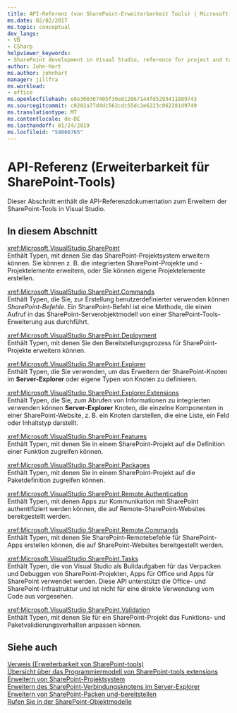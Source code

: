 ```yaml
---
title: API-Referenz (von SharePoint-Erweiterbarkeit Tools) | Microsoft-Dokumentation
ms.date: 02/02/2017
ms.topic: conceptual
dev_langs:
- VB
- CSharp
helpviewer_keywords:
- SharePoint development in Visual Studio, reference for project and tools extensibility
author: John-Hart
ms.author: johnhart
manager: jillfra
ms.workload:
- office
ms.openlocfilehash: e8e300307405f30e812067144fd5293411889743
ms.sourcegitcommit: c0202a77d4dc562cdc55dc2e6223c062281d9749
ms.translationtype: MT
ms.contentlocale: de-DE
ms.lasthandoff: 01/24/2019
ms.locfileid: "54866765"
---
```

# <a name="api-reference-sharepoint-tools-extensibility"></a>API-Referenz (Erweiterbarkeit für SharePoint-Tools)
  Dieser Abschnitt enthält die API-Referenzdokumentation zum Erweitern der SharePoint-Tools in Visual Studio.  
  
## <a name="in-this-section"></a>In diesem Abschnitt
 <xref:Microsoft.VisualStudio.SharePoint>  
 Enthält Typen, mit denen Sie das SharePoint-Projektsystem erweitern können. Sie können z. B. die integrierten SharePoint-Projekte und -Projektelemente erweitern, oder Sie können eigene Projektelemente erstellen.  
  
 <xref:Microsoft.VisualStudio.SharePoint.Commands>  
 Enthält Typen, die Sie, zur Erstellung benutzerdefinierter verwenden können *SharePoint-Befehle*. Ein SharePoint-Befehl ist eine Methode, die einen Aufruf in das SharePoint-Serverobjektmodell von einer SharePoint-Tools-Erweiterung aus durchführt.  
  
 <xref:Microsoft.VisualStudio.SharePoint.Deployment>  
 Enthält Typen, mit denen Sie den Bereitstellungsprozess für SharePoint-Projekte erweitern können.  
  
 <xref:Microsoft.VisualStudio.SharePoint.Explorer>  
 Enthält Typen, die Sie verwenden, um das Erweitern der SharePoint-Knoten im **Server-Explorer** oder eigene Typen von Knoten zu definieren.  
  
 <xref:Microsoft.VisualStudio.SharePoint.Explorer.Extensions>  
 Enthält Typen, die Sie, zum Abrufen von Informationen zu integrierten verwenden können **Server-Explorer** Knoten, die einzelne Komponenten in einer SharePoint-Website, z. B. ein Knoten darstellen, die eine Liste, ein Feld oder Inhaltstyp darstellt.  
  
 <xref:Microsoft.VisualStudio.SharePoint.Features>  
 Enthält Typen, mit denen Sie in einem SharePoint-Projekt auf die Definition einer Funktion zugreifen können.  
  
 <xref:Microsoft.VisualStudio.SharePoint.Packages>  
 Enthält Typen, mit denen Sie in einem SharePoint-Projekt auf die Paketdefinition zugreifen können.  
  
 <xref:Microsoft.VisualStudio.SharePoint.Remote.Authentication>  
 Enthält Typen, mit denen Apps zur Kommunikation mit SharePoint authentifiziert werden können, die auf Remote-SharePoint-Websites bereitgestellt werden.  
  
 <xref:Microsoft.VisualStudio.SharePoint.Remote.Commands>  
 Enthält Typen, mit denen Sie SharePoint-Remotebefehle für SharePoint-Apps erstellen können, die auf SharePoint-Websites bereitgestellt werden.  
  
 <xref:Microsoft.VisualStudio.SharePoint.Tasks>  
 Enthält Typen, die von Visual Studio als Buildaufgaben für das Verpacken und Debuggen von SharePoint-Projekten, Apps für Office und Apps für SharePoint verwendet werden. Diese API unterstützt die Office- und SharePoint-Infrastruktur und ist nicht für eine direkte Verwendung vom Code aus vorgesehen.  
  
 <xref:Microsoft.VisualStudio.SharePoint.Validation>  
 Enthält Typen, mit denen Sie für ein SharePoint-Projekt das Funktions- und Paketvalidierungsverhalten anpassen können.  
  
## <a name="see-also"></a>Siehe auch
 [Verweis &#40;Erweiterbarkeit von SharePoint-tools&#41;](../sharepoint/reference-sharepoint-tools-extensibility.md)   
 [Übersicht über das Programmiermodell von SharePoint-tools extensions](../sharepoint/overview-of-the-programming-model-of-sharepoint-tools-extensions.md)   
 [Erweitern von SharePoint-Projektsystem](../sharepoint/extending-the-sharepoint-project-system.md)   
 [Erweitern des SharePoint-Verbindungsknotens im Server-Explorer](../sharepoint/extending-the-sharepoint-connections-node-in-server-explorer.md)   
 [Erweitern von SharePoint-Packen und-bereitstellen](../sharepoint/extending-sharepoint-packaging-and-deployment.md)   
 [Rufen Sie in der SharePoint-Objektmodelle](../sharepoint/calling-into-the-sharepoint-object-models.md)  
